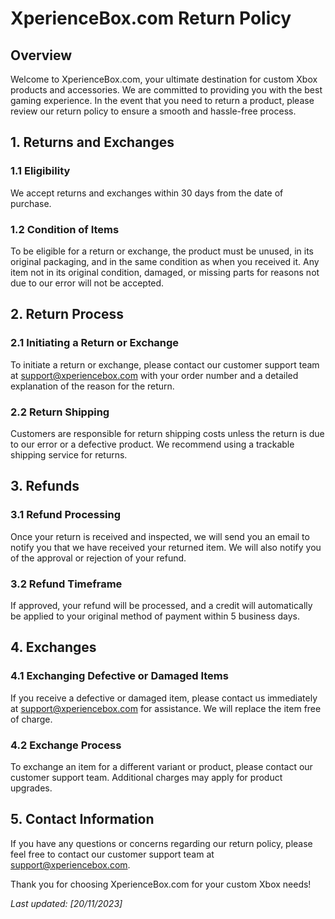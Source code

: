 # XperienceBox.com Return Policy

## Overview

Welcome to XperienceBox.com, your ultimate destination for custom Xbox products and accessories. We are committed to providing you with the best gaming experience. In the event that you need to return a product, please review our return policy to ensure a smooth and hassle-free process.

## 1. Returns and Exchanges

### 1.1 Eligibility

We accept returns and exchanges within 30 days from the date of purchase.

### 1.2 Condition of Items

To be eligible for a return or exchange, the product must be unused, in its original packaging, and in the same condition as when you received it. Any item not in its original condition, damaged, or missing parts for reasons not due to our error will not be accepted.

## 2. Return Process

### 2.1 Initiating a Return or Exchange

To initiate a return or exchange, please contact our customer support team at [support@xperiencebox.com](mailto:support@xperiencebox.com) with your order number and a detailed explanation of the reason for the return.

### 2.2 Return Shipping

Customers are responsible for return shipping costs unless the return is due to our error or a defective product. We recommend using a trackable shipping service for returns.

## 3. Refunds

### 3.1 Refund Processing

Once your return is received and inspected, we will send you an email to notify you that we have received your returned item. We will also notify you of the approval or rejection of your refund.

### 3.2 Refund Timeframe

If approved, your refund will be processed, and a credit will automatically be applied to your original method of payment within 5 business days.

## 4. Exchanges

### 4.1 Exchanging Defective or Damaged Items

If you receive a defective or damaged item, please contact us immediately at [support@xperiencebox.com](mailto:support@xperiencebox.com) for assistance. We will replace the item free of charge.

### 4.2 Exchange Process

To exchange an item for a different variant or product, please contact our customer support team. Additional charges may apply for product upgrades.

## 5. Contact Information

If you have any questions or concerns regarding our return policy, please feel free to contact our customer support team at [support@xperiencebox.com](mailto:support@xperiencebox.com).

Thank you for choosing XperienceBox.com for your custom Xbox needs!

*Last updated: [20/11/2023]*
